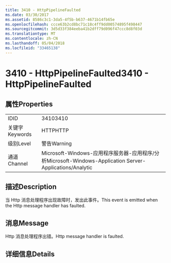```yaml
---
title: 3410 - HttpPipelineFaulted
ms.date: 03/30/2017
ms.assetid: 8586c3c1-3da5-4f5b-b637-4671b14fb65e
ms.openlocfilehash: ccce63b2cd8bc71c18c4ff9dd00574895f498447
ms.sourcegitcommit: 3d5d33f384eeba41b2dff79d096f47ccc8d8f03d
ms.translationtype: MT
ms.contentlocale: zh-CN
ms.lasthandoff: 05/04/2018
ms.locfileid: "33465138"
---
```

# <a name="3410---httppipelinefaulted"></a><span data-ttu-id="c5fcc-102">3410 - HttpPipelineFaulted</span><span class="sxs-lookup"><span data-stu-id="c5fcc-102">3410 - HttpPipelineFaulted</span></span>
## <a name="properties"></a><span data-ttu-id="c5fcc-103">属性</span><span class="sxs-lookup"><span data-stu-id="c5fcc-103">Properties</span></span>  
  
|||  
|-|-|  
|<span data-ttu-id="c5fcc-104">ID</span><span class="sxs-lookup"><span data-stu-id="c5fcc-104">ID</span></span>|<span data-ttu-id="c5fcc-105">3410</span><span class="sxs-lookup"><span data-stu-id="c5fcc-105">3410</span></span>|  
|<span data-ttu-id="c5fcc-106">关键字</span><span class="sxs-lookup"><span data-stu-id="c5fcc-106">Keywords</span></span>|<span data-ttu-id="c5fcc-107">HTTP</span><span class="sxs-lookup"><span data-stu-id="c5fcc-107">HTTP</span></span>|  
|<span data-ttu-id="c5fcc-108">级别</span><span class="sxs-lookup"><span data-stu-id="c5fcc-108">Level</span></span>|<span data-ttu-id="c5fcc-109">警告</span><span class="sxs-lookup"><span data-stu-id="c5fcc-109">Warning</span></span>|  
|<span data-ttu-id="c5fcc-110">通道</span><span class="sxs-lookup"><span data-stu-id="c5fcc-110">Channel</span></span>|<span data-ttu-id="c5fcc-111">Microsoft-Windows-应用程序服务器-应用程序/分析</span><span class="sxs-lookup"><span data-stu-id="c5fcc-111">Microsoft-Windows-Application Server-Applications/Analytic</span></span>|  
  
## <a name="description"></a><span data-ttu-id="c5fcc-112">描述</span><span class="sxs-lookup"><span data-stu-id="c5fcc-112">Description</span></span>  
 <span data-ttu-id="c5fcc-113">当 Http 消息处理程序出现故障时，发出此事件。</span><span class="sxs-lookup"><span data-stu-id="c5fcc-113">This event is emitted when the Http message handler has faulted.</span></span>  
  
## <a name="message"></a><span data-ttu-id="c5fcc-114">消息</span><span class="sxs-lookup"><span data-stu-id="c5fcc-114">Message</span></span>  
 <span data-ttu-id="c5fcc-115">Http 消息处理程序出错。</span><span class="sxs-lookup"><span data-stu-id="c5fcc-115">Http message handler is faulted.</span></span>  
  
## <a name="details"></a><span data-ttu-id="c5fcc-116">详细信息</span><span class="sxs-lookup"><span data-stu-id="c5fcc-116">Details</span></span>
